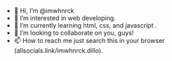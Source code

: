 - 👋 Hi, I’m @imwhnrck
- 👀 I’m interested in web developing.
- 🌱 I’m currently learning html, css, and javascript .
- 💞️ I’m looking to collaborate on you, guys!
- 📫 How to reach me just search this in your browser (allsocials.link/imwhnrck.dillo). 

<!---
imwhnrck/imwhnrck is a ✨ special ✨ repository because its `README.md` (this file) appears on your GitHub profile.
You can click the Preview link to take a look at your changes.
--->
